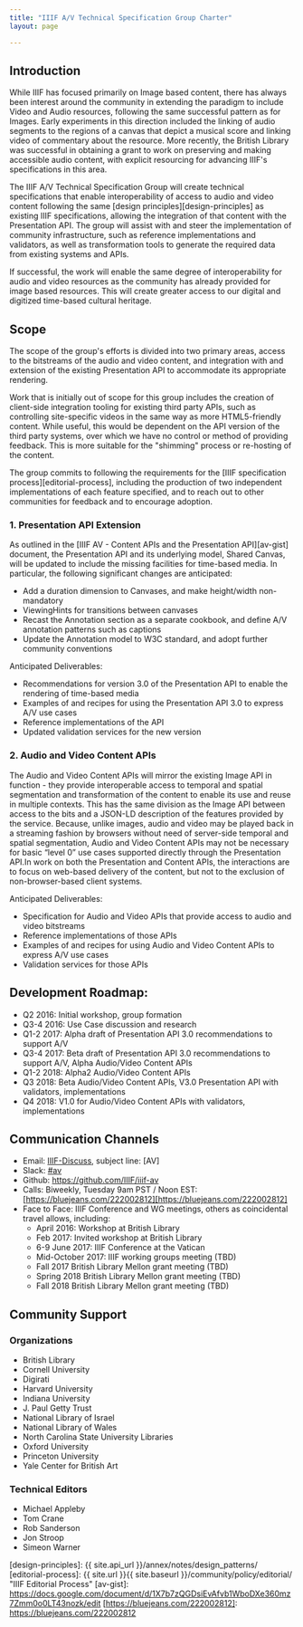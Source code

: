 ```yaml
---
title: "IIIF A/V Technical Specification Group Charter"
layout: page

---
```



## Introduction

While IIIF has focused primarily on Image based content, there has always been interest around the community in extending the paradigm to include Video and Audio resources, following the same successful pattern as for Images. Early experiments in this direction included the linking of audio segments to the regions of a canvas that depict a musical score and linking video of commentary about the resource. More recently, the British Library was successful in obtaining a grant to work on preserving and making accessible audio content, with explicit resourcing for advancing IIIF's specifications in this area.

The IIIF A/V Technical Specification Group will create technical specifications that enable interoperability of access to audio and video content following the same [design principles][design-principles] as existing IIIF specifications, allowing the integration of that content with the Presentation API. The group will assist with and steer the implementation of community infrastructure, such as reference implementations and validators, as well as transformation tools to generate the required data from existing systems and APIs.

If successful, the work will enable the same degree of interoperability for audio and video resources as the community has already provided for image based resources. This will create greater access to our digital and digitized time-based cultural heritage.

## Scope

The scope of the group's efforts is divided into two primary areas, access to the bitstreams of the audio and video content, and integration with and extension of the existing Presentation API to accommodate its appropriate rendering.

Work that is initially out of scope for this group includes the creation of client-side integration tooling for existing third party APIs, such as controlling site-specific videos in the same way as more HTML5-friendly content. While useful, this would be dependent on the API version of the third party systems, over which we have no control or method of providing feedback. This is more suitable for the "shimming" process or re-hosting of the content.

The group commits to following the requirements for the [IIIF specification process][editorial-process], including the production of two independent implementations of each feature specified, and to reach out to other communities for feedback and to encourage adoption.


### 1. Presentation API Extension

As outlined in the [IIIF AV - Content APIs and the Presentation API][av-gist] document, the Presentation API and its underlying model, Shared Canvas, will be updated to include the missing facilities for time-based media. In particular, the following significant changes are anticipated:

 * Add a duration dimension to Canvases, and make height/width non-mandatory
 * ViewingHints for transitions between canvases
 * Recast the Annotation section as a separate cookbook, and define A/V annotation patterns such as captions
 * Update the Annotation model to W3C standard, and adopt further community conventions

Anticipated Deliverables:

 * Recommendations for version 3.0 of the Presentation API to enable the rendering of time-based media
 * Examples of and recipes for using the Presentation API 3.0 to express A/V use cases
 * Reference implementations of the API
 * Updated validation services for the new version

### 2. Audio and Video Content APIs

The Audio and Video Content APIs will mirror the existing Image API in function - they provide interoperable access to temporal and spatial segmentation and transformation of the content to enable its use and reuse in multiple contexts. This has the same division as the Image API between access to the bits and a JSON-LD description of the features provided by the service. Because, unlike images, audio and video may be played back in a streaming fashion by browsers without need of server-side temporal and spatial segmentation, Audio and Video Content APIs may not be necessary for basic “level 0” use cases supported directly through the Presentation API.In work on both the Presentation and Content APIs, the interactions are to focus on web-based delivery of the content, but not to the exclusion of non-browser-based client systems.

Anticipated Deliverables:

 * Specification for Audio and Video APIs that provide access to audio and video bitstreams
 * Reference implementations of those APIs
 * Examples of and recipes for using Audio and Video Content APIs to express A/V use cases
 * Validation services for those APIs

## Development Roadmap:

 * Q2 2016: Initial workshop, group formation
 * Q3-4 2016: Use Case discussion and research
 * Q1-2 2017: Alpha draft of Presentation API 3.0 recommendations to support A/V
 * Q3-4 2017: Beta draft of Presentation API 3.0 recommendations to support A/V, Alpha Audio/Video Content APIs
 * Q1-2 2018: Alpha2 Audio/Video Content APIs
 * Q3 2018: Beta Audio/Video Content APIs, V3.0 Presentation API with validators, implementations
 * Q4 2018: V1.0 for Audio/Video Content APIs with validators, implementations


## Communication Channels

* Email: [IIIF-Discuss][iiif-discuss], subject line: \[AV\]
* Slack: [#av][av-slack]
* Github: https://github.com/IIIF/iiif-av
* Calls: Biweekly, Tuesday 9am PST / Noon EST: [https://bluejeans.com/222002812][https://bluejeans.com/222002812]
* Face to Face: IIIF Conference and WG meetings, others as coincidental travel allows, including:
   * April 2016: Workshop at British Library
   * Feb 2017: Invited workshop at British Library
   * 6-9 June 2017: IIIF Conference at the Vatican
   * Mid-October 2017: IIIF working groups meeting (TBD)
   * Fall 2017 British Library Mellon grant meeting (TBD)
   * Spring 2018 British Library Mellon grant meeting (TBD)
   * Fall 2018 British Library Mellon grant meeting (TBD)

## Community Support

### Organizations

* British Library
* Cornell University
* Digirati
* Harvard University
* Indiana University
* J. Paul Getty Trust
* National Library of Israel
* National Library of Wales
* North Carolina State University Libraries
* Oxford University
* Princeton University
* Yale Center for British Art

### Technical Editors

* Michael Appleby
* Tom Crane
* Rob Sanderson
* Jon Stroop
* Simeon Warner

[av-slack]: https://iiif.slack.com/messages/av/details/
[iiif-discuss]: https://groups.google.com/forum/#!forum/iiif-discuss
[design-principles]: {{ site.api_url }}/annex/notes/design_patterns/
[editorial-process]: {{ site.url }}{{ site.baseurl }}/community/policy/editorial/ "IIIF Editorial Process"
[av-gist]: https://docs.google.com/document/d/1X7b7zQGDsiEvAfvb1WboDXe360mz7Zmm0o0LT43nozk/edit
[https://bluejeans.com/222002812]: https://bluejeans.com/222002812